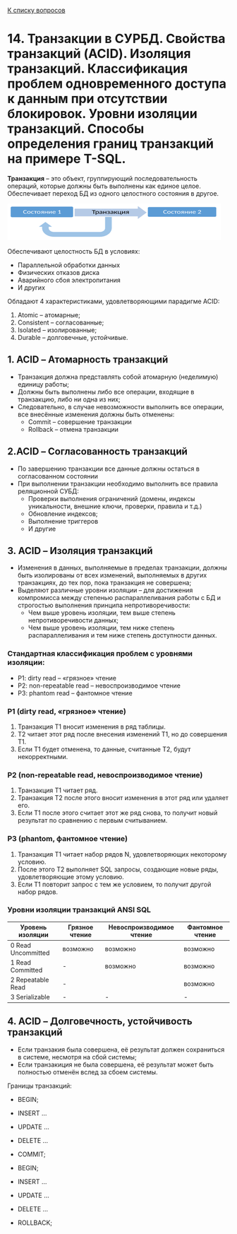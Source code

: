 [К списку вопросов](db_exam.md)

# 14. Транзакции в СУРБД. Свойства транзакций (ACID). Изоляция транзакций. Классификация проблем одновременного доступа к данным при отсутствии блокировок. Уровни изоляции транзакций. Способы определения границ транзакций на примере T-SQL.

**Транзакция** – это объект, группирующий последовательность операций, которые должны быть выполнены как единое целое. Обеспечивает переход БД из одного целостного состояния в другое.

![](imgs/14_1.png)

Обеспечивают целостность БД в условиях:
 * Параллельной обработки данных
 * Физических отказов диска
 * Аварийного сбоя электропитания
 * И других

Обладают 4 характеристиками, удовлетворяющими парадигме ACID:
 1. Atomic – атомарные;
 2. Consistent – согласованные;
 3. Isolated – изолированные;
 4. Durable – долговечные, устойчивые.

## 1. ACID – Атомарность транзакций
 * Транзакция должна представлять собой атомарную (неделимую) единицу работы;
 * Должны быть выполнены либо все операции, входящие в транзакцию, либо ни одна из них;
 * Следовательно, в случае невозможности выполнить все операции, все внесённые изменения должны быть отменены:
   - Commit – совершение транзакции
   - Rollback – отмена транзакции

## 2.ACID – Согласованность транзакций
 * По завершению транзакции все данные должны остаться в согласованном состоянии
 * При выполнении транзакции необходимо выполнить все правила реляционной СУБД:
   - Проверки выполнения ограничений (домены, индексы уникальности, внешние ключи, проверки, правила и т.д.)
   - Обновление индексов;
   - Выполнение триггеров
   - И другие

## 3. ACID – Изоляция транзакций
 * Изменения в данных, выполняемые в пределах транзакции, должны быть изолированы от всех изменений, выполняемых в других транзакциях, до тех пор, пока транзакция не совершена;
 * Выделяют различные уровни изоляции – для достижения компромисса между степенью распараллеливания работы с БД и строгостью выполнения принципа непротиворечивости:
   - Чем выше уровень изоляции, тем выше степень непротиворечивости данных;
   - Чем выше уровень изоляции, тем ниже степень распараллеливания и тем ниже степень доступности данных.

### Стандартная классификация проблем с уровнями изоляции:
 * P1: dirty read – «грязное» чтение 
 * P2: non-repeatable read – невоспроизводимое чтение 
 * P3: phantom read – фантомное чтение

### P1 (dirty read, «грязное» чтение)
1. Транзакция Т1 вносит изменения в ряд таблицы.
2. Т2 читает этот ряд после внесения изменений Т1, но до
совершения Т1.
3. Если Т1 будет отменена, то данные, считанные Т2, будут
некорректными.

### P2 (non-repeatable read, невоспроизводимое чтение)
1. Транзакция Т1 читает ряд.
2. Транзакция Т2 после этого вносит изменения в этот ряд или
удаляет его.
3. Если Т1 после этого считает этот же ряд снова, то получит новый
результат по сравнению с первым считыванием.

### P3 (phantom, фантомное чтение)
1. Транзакция Т1 читает набор рядов N, удовлетворяющих некоторому условию.
2. После этого Т2 выполняет SQL запросы, создающие новые ряды, удовлетворяющие этому условию.
3. Если Т1 повторит запрос с тем же условием, то получит другой
набор рядов.

### Уровни изоляции транзакций ANSI SQL
|   Уровень изоляции    |   Грязное чтение  |   Невоспроизводимое   чтение  |   Фантомное чтение  |
|-----------------------|-------------------|-------------------------------|---------------------|
|   0 Read Uncommitted  |   возможно        |   возможно                    |   возможно          |
|   1 Read Committed    |   -               |   возможно                    |   возможно          |
|   2 Repeatable Read   |   -               |                               |   возможно          |
|   3 Serializable      |   -               |   -                           |   -                 |

## 4. ACID – Долговечность, устойчивость транзакций
 * Если транзакия была совершена, её результат должен сохраниться в системе, несмотря на сбой системы;
 * Если транзакиция не была совершена, её результат может быть полностью отменён вслед за сбоем системы.

Границы транзакций:
 * BEGIN;
 * INSERT ...
 * UPDATE ...
 * DELETE ...
 * COMMIT;



 * BEGIN;
 * INSERT ...
 * UPDATE ...
 * DELETE ...
 * ROLLBACK;

